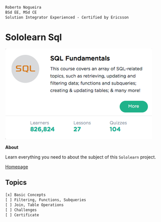```
Roberto Nogueira  
BSd EE, MSd CE
Solution Integrator Experienced - Certified by Ericsson
```
# Sololearn Sql

![sololearn image](images/sololearn.png)

**About**

Learn everything you need to about the subject of this `Sololearn` project.

[Homepage](https://www.sololearn.com/Course/SQL/)

## Topics
```
[x] Basic Concepts
[ ] Filtering, Functions, Subqueries
[ ] Join, Table Operations
[ ] Challenges
[ ] Certificate
```
